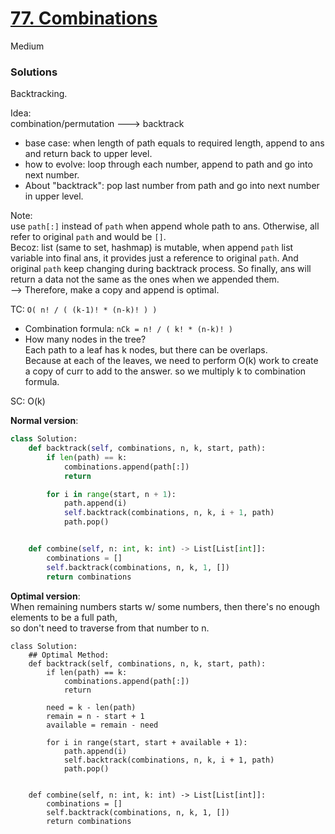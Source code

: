 # [77. Combinations](https://leetcode.com/problems/combinations/?envType=study-plan-v2&envId=top-interview-150)

Medium

### Solutions

Backtracking.

Idea:\
combination/permutation ---> backtrack
- base case: when length of path equals to required length, append to ans and return back to upper level.
- how to evolve: loop through each number, append to path and go into next number. 
- About "backtrack": pop last number from path and go into next number in upper level.

Note:\
use `path[:]` instead of `path` when append whole path to ans. Otherwise, all refer to original `path` and would be `[]`.\
Becoz: list (same to set, hashmap) is mutable, when append `path` list variable into final ans, it provides just a reference to original `path`.
And original `path` keep changing during backtrack process. So finally, ans will return a data not the same as the ones when we appended them.\
--> Therefore, make a copy and append is optimal. 

TC: `O( n! / ( (k-1)! * (n-k)! ) )`
- Combination formula: `nCk = n! / ( k! * (n-k)! )`
- How many nodes in the tree?\
  Each path to a leaf has k nodes, but there can be overlaps.\
  Because at each of the leaves, we need to perform O(k) work to create a copy of curr to add to the answer. so we multiply k to combination formula.
  
SC: O(k)

**Normal version**:
```python
class Solution:
    def backtrack(self, combinations, n, k, start, path):
        if len(path) == k:
            combinations.append(path[:])
            return

        for i in range(start, n + 1):
            path.append(i)
            self.backtrack(combinations, n, k, i + 1, path)
            path.pop()


    def combine(self, n: int, k: int) -> List[List[int]]:
        combinations = []
        self.backtrack(combinations, n, k, 1, [])
        return combinations
```

**Optimal version**:\
When remaining numbers starts w/ some numbers, then there's no enough elements to be a full path,  \
so don't need to traverse from that number to n.
```pyhton
class Solution:
    ## Optimal Method:
    def backtrack(self, combinations, n, k, start, path):
        if len(path) == k:
            combinations.append(path[:])
            return

        need = k - len(path)
        remain = n - start + 1
        available = remain - need

        for i in range(start, start + available + 1):
            path.append(i)
            self.backtrack(combinations, n, k, i + 1, path)
            path.pop()


    def combine(self, n: int, k: int) -> List[List[int]]:
        combinations = []
        self.backtrack(combinations, n, k, 1, [])
        return combinations
```
